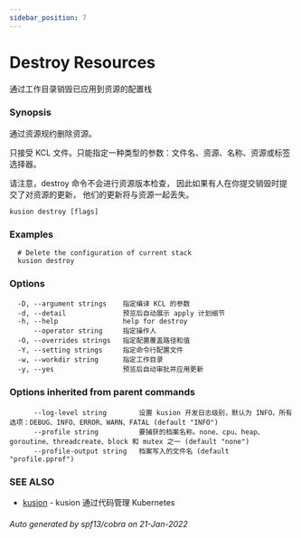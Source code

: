 ```yaml
---
sidebar_position: 7
---
```


# Destroy Resources

通过工作目录销毁已应用到资源的配置栈

### Synopsis

通过资源规约删除资源。

只接受 KCL 文件。只能指定一种类型的参数：文件名、资源、名称、资源或标签选择器。

请注意，destroy 命令不会进行资源版本检查， 因此如果有人在你提交销毁时提交了对资源的更新， 他们的更新将与资源一起丢失。

```
kusion destroy [flags]
```

### Examples

```
  # Delete the configuration of current stack
  kusion destroy
```

### Options

```
  -D, --argument strings    指定编译 KCL 的参数
  -d, --detail              预览后自动展示 apply 计划细节
  -h, --help                help for destroy
      --operator string     指定操作人
  -O, --overrides strings   指定配置覆盖路径和值
  -Y, --setting strings     指定命令行配置文件
  -w, --workdir string      指定工作目录
  -y, --yes                 预览后自动审批并应用更新
```

### Options inherited from parent commands

```
      --log-level string        设置 kusion 开发日志级别，默认为 INFO，所有选项：DEBUG、INFO、ERROR、WARN、FATAL (default "INFO")
      --profile string          要捕获的档案名称。none、cpu、heap、goroutine、threadcreate、block 和 mutex 之一 (default "none")
      --profile-output string   档案写入的文件名 (default "profile.pprof")
```

### SEE ALSO

* [kusion](./overview.md)    - kusion 通过代码管理 Kubernetes

###### Auto generated by spf13/cobra on 21-Jan-2022
